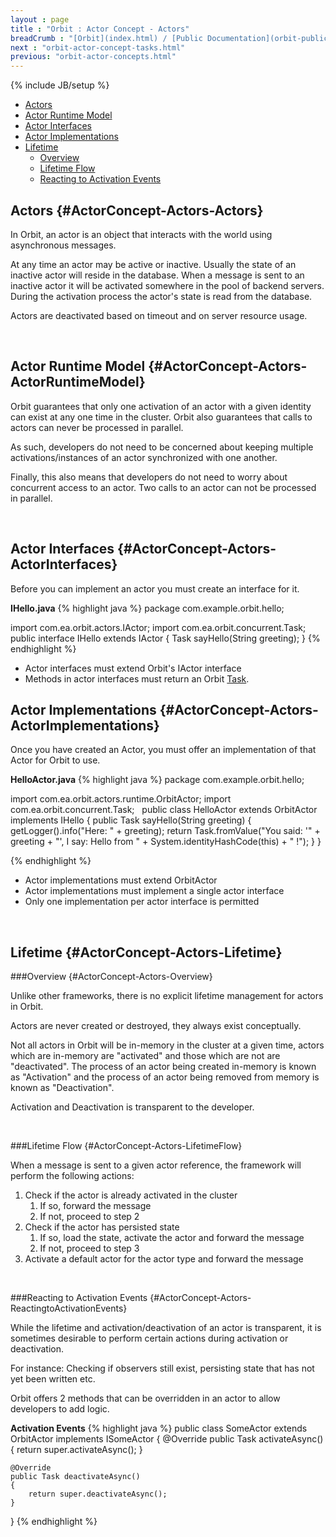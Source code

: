 ```yaml
---
layout : page
title : "Orbit : Actor Concept - Actors"
breadCrumb : "[Orbit](index.html) / [Public Documentation](orbit-public-documentation.html) / [Actors](orbit-actors.html) / [Actor Concepts](orbit-actor-concepts.html)"
next : "orbit-actor-concept-tasks.html"
previous: "orbit-actor-concepts.html"
---
```

{% include JB/setup %}



-  [Actors](#ActorConcept-Actors-Actors)
-  [Actor Runtime Model](#ActorConcept-Actors-ActorRuntimeModel)
-  [Actor Interfaces](#ActorConcept-Actors-ActorInterfaces)
-  [Actor Implementations](#ActorConcept-Actors-ActorImplementations)
-  [Lifetime](#ActorConcept-Actors-Lifetime)
    -  [Overview](#ActorConcept-Actors-Overview)
    -  [Lifetime Flow](#ActorConcept-Actors-LifetimeFlow)
    -  [Reacting to Activation Events](#ActorConcept-Actors-ReactingtoActivationEvents)



Actors {#ActorConcept-Actors-Actors}
----------


In Orbit, an actor is an object that interacts with the world using asynchronous messages.


At any time an actor may be active or inactive. Usually the state of an inactive actor will reside in the database. When a message is sent to an inactive actor it will be activated somewhere in the pool of backend servers. During the activation process the actor's state is read from the database.


Actors are deactivated based on timeout and on server resource usage.


 


Actor Runtime Model {#ActorConcept-Actors-ActorRuntimeModel}
----------


Orbit guarantees that only one activation of an actor with a given identity can exist at any one time in the cluster. Orbit also guarantees that calls to actors can never be processed in parallel.


As such, developers do not need to be concerned about keeping multiple activations/instances of an actor synchronized with one another.


Finally, this also means that developers do not need to worry about concurrent access to an actor. Two calls to an actor can not be processed in parallel.


 


Actor Interfaces {#ActorConcept-Actors-ActorInterfaces}
----------


Before you can implement an actor you must create an interface for it.

**IHello.java** 
{% highlight java %}
package com.example.orbit.hello;

import com.ea.orbit.actors.IActor;
import com.ea.orbit.concurrent.Task;
 
public interface IHello extends IActor
{
    Task<String> sayHello(String greeting);
}
{% endhighlight %}

-  Actor interfaces must extend Orbit's IActor interface
-  Methods in actor interfaces must return an Orbit [Task](orbit-actor-concept-tasks.html).

Actor Implementations {#ActorConcept-Actors-ActorImplementations}
----------


Once you have created an Actor, you must offer an implementation of that Actor for Orbit to use.

**HelloActor.java** 
{% highlight java %}
package com.example.orbit.hello;

import com.ea.orbit.actors.runtime.OrbitActor;
import com.ea.orbit.concurrent.Task;
 
public class HelloActor extends OrbitActor implements IHello
{
    public Task<String> sayHello(String greeting)
    {
        getLogger().info("Here: " + greeting);
        return Task.fromValue("You said: '" + greeting
                + "', I say: Hello from " + System.identityHashCode(this) + " !");
    }
}


{% endhighlight %}

-  Actor implementations must extend OrbitActor
-  Actor implementations must implement a single actor interface
-  Only one implementation per actor interface is permitted

 


Lifetime {#ActorConcept-Actors-Lifetime}
----------


###Overview {#ActorConcept-Actors-Overview}


Unlike other frameworks, there is no explicit lifetime management for actors in Orbit.


Actors are never created or destroyed, they always exist conceptually. 


Not all actors in Orbit will be in-memory in the cluster at a given time, actors which are in-memory are "activated" and those which are not are "deactivated". The process of an actor being created in-memory is known as "Activation" and the process of an actor being removed from memory is known as "Deactivation". 


Activation and Deactivation is transparent to the developer.


 


###Lifetime Flow {#ActorConcept-Actors-LifetimeFlow}


When a message is sent to a given actor reference, the framework will perform the following actions:


1.  Check if the actor is already activated in the cluster
    1.  If so, forward the message
    2.  If not, proceed to step 2
2.  Check if the actor has persisted state
    1.  If so, load the state, activate the actor and forward the message
    2.  If not, proceed to step 3
3.  Activate a default actor for the actor type and forward the message

 


###Reacting to Activation Events {#ActorConcept-Actors-ReactingtoActivationEvents}


While the lifetime and activation/deactivation of an actor is transparent, it is sometimes desirable to perform certain actions during activation or deactivation.


For instance: Checking if observers still exist, persisting state that has not yet been written etc.


Orbit offers 2 methods that can be overridden in an actor to allow developers to add logic.

**Activation Events** 
{% highlight java %}
public class SomeActor extends OrbitActor implements ISomeActor
{
    @Override
    public Task activateAsync()
    {
        return super.activateAsync();
    }

    @Override
    public Task deactivateAsync()
    {
        return super.deactivateAsync();
    }
}
{% endhighlight %}
